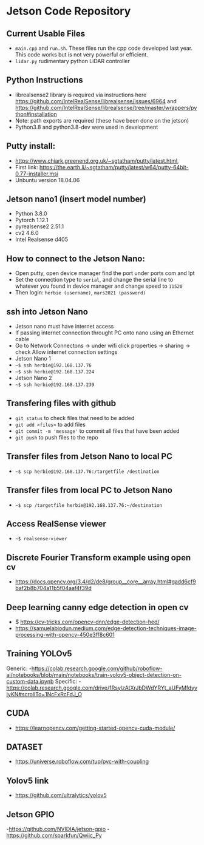 # Jetson Code Repository

## Current Usable Files
- `main.cpp` and `run.sh`. These files run the cpp code developed last year. This code works but is not very powerful or efficient. 
- `lidar.py` rudimentary python LiDAR controller


## Python Instructions 
- librealsense2 library is required via instructions here https://github.com/IntelRealSense/librealsense/issues/6964 and https://github.com/IntelRealSense/librealsense/tree/master/wrappers/python#installation
- Note: path exports are required (these have been done on the jetson)
- Python3.8 and python3.8-dev were used in development


## Putty install: 
- https://www.chiark.greenend.org.uk/~sgtatham/putty/latest.html, 
- First link: https://the.earth.li/~sgtatham/putty/latest/w64/putty-64bit-0.77-installer.msi
- Unbuntu version 18.04.06

## Jetson nano1 (insert model number)
- Python 3.8.0
- Pytorch 1.12.1
- pyrealsense2 2.51.1
- cv2 4.6.0
- Intel Realsense d405

## How to connect to the Jetson Nano:
- Open putty, open device manager find the port under ports com and lpt
- Set the connection type to `serial`, and change the serial line to whatever you found in device manager and change speed to `11520`
- Then login: `herbie (username)`, `mars2021 (password)`

## ssh into Jetson Nano
- Jetson nano must have internet access
- If passing internet connection throught PC onto nano using an Ethernet cable
- Go to Network Connectons -> under wifi click properties -> sharing -> check Allow internet connection settings
- Jetson Nano 1
- `~$ ssh herbie@192.168.137.76`
- `~$ ssh herbie@192.168.137.224`
- Jetson Nano 2
- `~$ ssh herbie@192.168.137.239`

## Transfering files with github
- `git status` to check files that need to be added
- `git add <files>` to add files
- `git commit -m 'message'` to commit all files that have been added
- `git push` to push files to the repo

## Transfer files from Jetson Nano to local PC
- `~$ scp herbie@192.168.137.76:/targetfile /destination`

## Transfer files from local PC to Jetson Nano
- `~$ scp /targetfile herbie@192.168.137.76:~/destination`

## Access RealSense viewer
- `~$ realsense-viewer`

## Discrete Fourier Transform example using open cv
- https://docs.opencv.org/3.4/d2/de8/group__core__array.html#gadd6cf9baf2b8b704a11b5f04aaf4f39d

## Deep learning canny edge detection in open cv
- $ https://cv-tricks.com/opencv-dnn/edge-detection-hed/
- https://samuelabiodun.medium.com/edge-detection-techniques-image-processing-with-opencv-450e3ff8c601

## Training YOLOv5
Generic:
-https://colab.research.google.com/github/roboflow-ai/notebooks/blob/main/notebooks/train-yolov5-object-detection-on-custom-data.ipynb
Specific:
-https://colab.research.google.com/drive/1RsylzAtXrJbDWdYRYt_aUFyMfdyvIyKN#scrollTo=1NcFxRcFdJ_O

## CUDA
- https://learnopencv.com/getting-started-opencv-cuda-module/

## DATASET
- https://universe.roboflow.com/tup/pvc-with-coupling

## Yolov5 link
- https://github.com/ultralytics/yolov5
## Jetson GPIO
-https://github.com/NVIDIA/jetson-gpio
-https://github.com/sparkfun/Qwiic_Py





